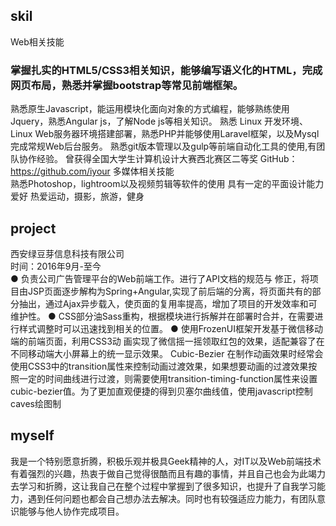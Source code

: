 ## skil
Web相关技能  	
### 掌握扎实的HTML5/CSS3相关知识，能够编写语义化的HTML，完成网页布局，熟悉并掌握bootstrap等常见前端框架。
熟悉原生Javascript，能运用模块化面向对象的方式编程，能够熟练使用Jquery，熟悉Angular js，了解Node js等相关知识。
熟悉 Linux 开发环境、 Linux Web服务器环境搭建部署，熟悉PHP并能够使用Laravel框架，以及Mysql完成常规Web后台服务。
熟悉git版本管理以及gulp等前端自动化工具的使用,有团队协作经验。
曾获得全国大学生计算机设计大赛西北赛区二等奖
GitHub：https://github.com/iyour
多媒体相关技能  
熟悉Photoshop，lightroom以及视频剪辑等软件的使用
具有一定的平面设计能力
爱好
热爱运动，摄影，旅游，健身

## project
西安绿豆芽信息科技有限公司  
时间：2016年9月-至今  
● 负责公司广告管理平台的Web前端工作。进行了API文档的规范与   修正，将项目由JSP页面逐步解构为Spring+Angular,实现了前后端的分离，将页面共有的部分抽出，通过Ajax异步载入，使页面的复用率提高，增加了项目的开发效率和可维护性。
● CSS部分油Sass重构，根据模块进行拆解并在部署时合并，在需要进行样式调整时可以迅速找到相关的位置。
● 使用FrozenUI框架开发基于微信移动端的前端页面，利用CSS3动       画实现了微信摇一摇领取红包的效果，适配兼容了在不同移动端大小屏幕上的统一显示效果。
Cubic-Bezier
在制作动画效果时经常会使用CSS3中的transition属性来控制动画过渡效果，如果想要动画的过渡效果按照一定的时间曲线进行过渡，则需要使用transition-timing-function属性来设置cubic-bezier值。为了更加直观便捷的得到贝塞尔曲线值，使用javascript控制caves绘图制

## myself
我是一个特别愿意折腾，积极乐观并极具Geek精神的人，对IT以及Web前端技术有着强烈的兴趣，热衷于做自己觉得很酷而且有趣的事情，并且自己也会为此竭力去学习和折腾，这让我自己在整个过程中掌握到了很多知识，也提升了自我学习能力，遇到任何问题也都会自己想办法去解决。同时也有较强适应力能力，有团队意识能够与他人协作完成项目。